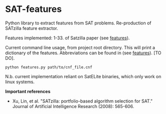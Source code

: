 # SAT-features

Python library to extract features from SAT problems. Re-production of SATzilla feature extractor.

Features implemented:
1-33. of Satzilla paper (see [features](documentation/features.md)).

Current command line usage, from project root directory.
This will print a dictionary of the features. Abbreviations can be found in (see [features](documentation/features.md)). [TO DO].
```
python features.py path/to/cnf_file.cnf
```

N.b. current implementation reliant on SatELite binaries, which only work on linux systems.

**Important references**
- Xu, Lin, et al. "SATzilla: portfolio-based algorithm selection for SAT." Journal of Artificial Intelligence Research (2008): 565-606.